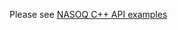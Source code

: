 Please see [NASOQ C++ API examples](https://nasoq.github.io/docs/getting-started-nasoq/#c-api-examples)
